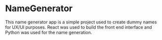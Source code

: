# NameGenerator

This name generator app is a simple project used to create dummy names for UX/UI purposes. React was used to build the front end interface and Python was used for the name generation. 
